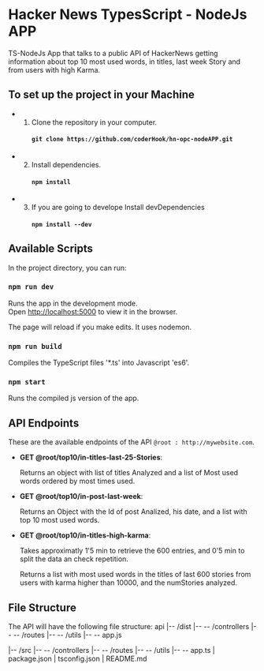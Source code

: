 # Hacker News TypesScript - NodeJs APP

 TS-NodeJs App that talks to a public API of HackerNews getting information about top 10 most used words, in titles, last week Story and from users with high Karma.

## To set up the project in your Machine

- 1. Clone the repository in your computer.
      #### `git clone https://github.com/coderHook/hn-opc-nodeAPP.git`

- 2. Install dependencies.
      #### `npm install`

- 3. If you are going to develope Install devDependencies
      #### `npm install --dev`


## Available Scripts

In the project directory, you can run:

### `npm run dev`

Runs the app in the development mode.<br>
Open [http://localhost:5000](http://localhost:5000) to view it in the browser.

The page will reload if you make edits.
It uses nodemon.

### `npm run build`

Compiles the TypeScript files '*.ts' into Javascript 'es6'.

### `npm start`
Runs the compiled js version of the app.


## API Endpoints
These are the available endpoints of the API `@root : http://mywebsite.com`.

* **GET @root/top10/in-titles-last-25-Stories**:

    Returns an object with list of titles Analyzed and a list of Most used words ordered by most times used.

* **GET @root/top10/in-post-last-week**:

    Returns an Object with the Id of post Analized, his date, and a list with top 10 most used words.

* **GET @root/top10/in-titles-high-karma**: 

    Takes approximatly 1'5 min to retrieve the 600 entries, and 0'5 min to split the data an check repetition.

    Returns a list with most used words in the titles of last 600 stories from users with karma higher than 10000, and the numStories analyzed.

## File Structure

The API will have the following file structure:
api
|-- /dist
|-- -- /controllers
|-- -- /routes
|-- -- /utils
|-- -- app.js

|-- /src
|-- -- /controllers
|-- -- /routes
|-- -- /utils
|-- -- app.ts
| package.json
| tsconfig.json
| README.md